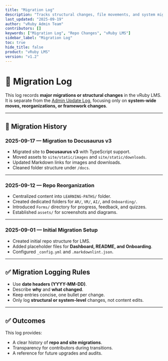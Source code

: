```yaml
---
title: "Migration Log"
description: "Tracks structural changes, file movements, and system migrations in the vRuby LMS."
last_updated: "2025-09-19"
author: "vRuby Admin Team"
contributors: []
keywords: ["Migration Log", "Repo Changes", "vRuby LMS"]
sidebar_label: "Migration Log"
toc: true
hide_title: false
product: "vRuby LMS"
version: "v1.2"
---
```


# 🔄 Migration Log

This log records **major migrations or structural changes** in the vRuby LMS.  
It is separate from the [Admin Update Log](ADMIN_Update_Log.md), focusing only on **system-wide moves, reorganizations, or framework changes**.

---

## 📅 Migration History

### 2025-09-17 — Migration to Docusaurus v3
- Migrated site to **Docusaurus v3** with TypeScript support.  
- Moved assets to `site/static/images` and `site/static/downloads`.  
- Updated Markdown links for images and downloads.  
- Cleaned folder structure under `/docs`.  

---

### 2025-09-12 — Repo Reorganization
- Centralized content into `LEARNING-PATHS/` folder.  
- Created dedicated folders for `AR/`, `VR/`, `AI/`, and `Onboarding/`.  
- Introduced `Forms/` directory for progress, feedback, and quizzes.  
- Established `assets/` for screenshots and diagrams.  

---

### 2025-09-01 — Initial Migration Setup
- Created initial repo structure for LMS.  
- Added placeholder files for **Dashboard, README, and Onboarding**.  
- Configured `_config.yml` and `.markdownlint.json`.  

---

## ✅ Migration Logging Rules
- Use **date headers (YYYY-MM-DD)**.  
- Describe **why** and **what changed**.  
- Keep entries concise, one bullet per change.  
- Only log **structural or system-level** changes, not content edits.  

---

## ✅ Outcomes
This log provides:
- A clear history of **repo and site migrations**.  
- Transparency for contributors during transitions.  
- A reference for future upgrades and audits.  

